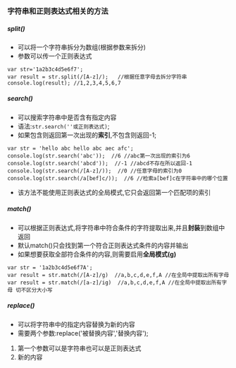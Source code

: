 ### 字符串和正则表达式相关的方法
##### split()
- 可以将一个字符串拆分为数组(根据参数来拆分)
- 参数可以传一个正则表达式
```
var str='1a2b3c4d5e6f7';
var result = str.split(/[A-z]/);   //根据任意字母去拆分字符串
console.log(result); //1,2,3,4,5,6,7
```
##### search()
- 可以搜索字符串中是否含有指定内容
- 语法:`str.search(''或正则表达式)`;
- 如果包含则返回第一次出现的**索引**,不包含则返回-1;
``` 
var str = 'hello abc hello abc aec afc';
console.log(str.search('abc'));  //6 //abc第一次出现的索引为6
console.log(str.search('abcd'));  //-1 //abcd不存在所以返回-1
console.log(str.search(/[A-z]/));  //0 //任意字母的索引为0
console.log(str.search(/a[bef]c/));  //6 //检索a[bef]c在字符串中的哪个位置
```
- 该方法不能使用正则表达式的全局模式,它只会返回第一个匹配项的索引
##### match()
- 可以根据正则表达式,将字符串中符合条件的字符提取出来,并且**封装**到数组中返回
- 默认match()只会找到第一个符合正则表达式条件的内容并输出
- 如果想要获取全部符合条件的内容,则需要启用**全局模式(g)**
```
var str = '1a2b3c4d5e6f7A';
var result = str.match(/[A-z]/g)  //a,b,c,d,e,f,A //在全局中提取出所有字母 
var result = str.match(/[a-z]/ig)  //a,b,c,d,e,f,A //在全局中提取出所有字母 切不区分大小写 
```
##### replace()
- 可以将字符串中的指定内容替换为新的内容
- 需要两个参数:replace('被替换内容','替换内容');
1. 第一个参数可以是字符串也可以是正则表达式
2. 新的内容